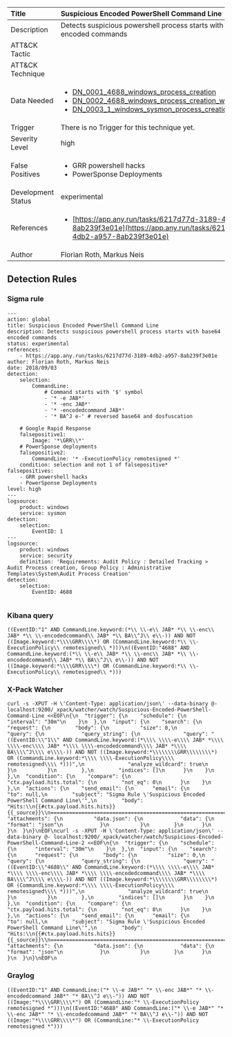 | Title                | Suspicious Encoded PowerShell Command Line                                                                                                                                                 |
|:---------------------|:------------------------------------------------------------------------------------------------------------------------------------------------------------|
| Description          | Detects suspicious powershell process starts with base64 encoded commands                                                                                                                                           |
| ATT&amp;CK Tactic    | <ul></ul>  |
| ATT&amp;CK Technique | <ul></ul>                             |
| Data Needed          | <ul><li>[DN_0001_4688_windows_process_creation](../Data_Needed/DN_0001_4688_windows_process_creation.md)</li><li>[DN_0002_4688_windows_process_creation_with_commandline](../Data_Needed/DN_0002_4688_windows_process_creation_with_commandline.md)</li><li>[DN_0003_1_windows_sysmon_process_creation](../Data_Needed/DN_0003_1_windows_sysmon_process_creation.md)</li></ul>                                                         |
| Trigger              |  There is no Trigger for this technique yet.  |
| Severity Level       | high                                                                                                                                                 |
| False Positives      | <ul><li>GRR powershell hacks</li><li>PowerSponse Deployments</li></ul>                                                                  |
| Development Status   | experimental                                                                                                                                                |
| References           | <ul><li>[https://app.any.run/tasks/6217d77d-3189-4db2-a957-8ab239f3e01e](https://app.any.run/tasks/6217d77d-3189-4db2-a957-8ab239f3e01e)</li></ul>                                                          |
| Author               | Florian Roth, Markus Neis                                                                                                                                                |


## Detection Rules

### Sigma rule

```
---
action: global
title: Suspicious Encoded PowerShell Command Line
description: Detects suspicious powershell process starts with base64 encoded commands
status: experimental
references:
    - https://app.any.run/tasks/6217d77d-3189-4db2-a957-8ab239f3e01e
author: Florian Roth, Markus Neis
date: 2018/09/03
detection:
    selection:
        CommandLine:
            # Command starts with '$' symbol
            - '* -e JAB*'
            - '* -enc JAB*'
            - '* -encodedcommand JAB*'
            - '* BA^J e-' # reversed base64 and dosfuscation 

    # Google Rapid Response
    falsepositive1:
        Image: '*\GRR\\*'
    # PowerSponse deployments
    falsepositive2: 
        CommandLine: '* -ExecutionPolicy remotesigned *'
    condition: selection and not 1 of falsepositive*
falsepositives: 
    - GRR powershell hacks
    - PowerSponse Deployments
level: high
---
logsource:
    product: windows
    service: sysmon
detection:
    selection:
        EventID: 1
---
logsource:
    product: windows
    service: security
    definition: 'Requirements: Audit Policy : Detailed Tracking > Audit Process creation, Group Policy : Administrative Templates\System\Audit Process Creation'
detection:
    selection:
        EventID: 4688


```





### Kibana query

```
((EventID:"1" AND CommandLine.keyword:(*\\ \\-e\\ JAB* *\\ \\-enc\\ JAB* *\\ \\-encodedcommand\\ JAB* *\\ BA\\^J\\ e\\-)) AND NOT ((Image.keyword:*\\\\GRR\\\\*) OR (CommandLine.keyword:*\\ \\-ExecutionPolicy\\ remotesigned\\ *)))\n((EventID:"4688" AND CommandLine.keyword:(*\\ \\-e\\ JAB* *\\ \\-enc\\ JAB* *\\ \\-encodedcommand\\ JAB* *\\ BA\\^J\\ e\\-)) AND NOT ((Image.keyword:*\\\\GRR\\\\*) OR (CommandLine.keyword:*\\ \\-ExecutionPolicy\\ remotesigned\\ *)))
```





### X-Pack Watcher

```
curl -s -XPUT -H \'Content-Type: application/json\' --data-binary @- localhost:9200/_xpack/watcher/watch/Suspicious-Encoded-PowerShell-Command-Line <<EOF\n{\n  "trigger": {\n    "schedule": {\n      "interval": "30m"\n    }\n  },\n  "input": {\n    "search": {\n      "request": {\n        "body": {\n          "size": 0,\n          "query": {\n            "query_string": {\n              "query": "((EventID:\\"1\\" AND CommandLine.keyword:(*\\\\ \\\\-e\\\\ JAB* *\\\\ \\\\-enc\\\\ JAB* *\\\\ \\\\-encodedcommand\\\\ JAB* *\\\\ BA\\\\^J\\\\ e\\\\-)) AND NOT ((Image.keyword:*\\\\\\\\GRR\\\\\\\\*) OR (CommandLine.keyword:*\\\\ \\\\-ExecutionPolicy\\\\ remotesigned\\\\ *)))",\n              "analyze_wildcard": true\n            }\n          }\n        },\n        "indices": []\n      }\n    }\n  },\n  "condition": {\n    "compare": {\n      "ctx.payload.hits.total": {\n        "not_eq": 0\n      }\n    }\n  },\n  "actions": {\n    "send_email": {\n      "email": {\n        "to": null,\n        "subject": "Sigma Rule \'Suspicious Encoded PowerShell Command Line\'",\n        "body": "Hits:\\n{{#ctx.payload.hits.hits}}{{_source}}\\n================================================================================\\n{{/ctx.payload.hits.hits}}",\n        "attachments": {\n          "data.json": {\n            "data": {\n              "format": "json"\n            }\n          }\n        }\n      }\n    }\n  }\n}\nEOF\ncurl -s -XPUT -H \'Content-Type: application/json\' --data-binary @- localhost:9200/_xpack/watcher/watch/Suspicious-Encoded-PowerShell-Command-Line-2 <<EOF\n{\n  "trigger": {\n    "schedule": {\n      "interval": "30m"\n    }\n  },\n  "input": {\n    "search": {\n      "request": {\n        "body": {\n          "size": 0,\n          "query": {\n            "query_string": {\n              "query": "((EventID:\\"4688\\" AND CommandLine.keyword:(*\\\\ \\\\-e\\\\ JAB* *\\\\ \\\\-enc\\\\ JAB* *\\\\ \\\\-encodedcommand\\\\ JAB* *\\\\ BA\\\\^J\\\\ e\\\\-)) AND NOT ((Image.keyword:*\\\\\\\\GRR\\\\\\\\*) OR (CommandLine.keyword:*\\\\ \\\\-ExecutionPolicy\\\\ remotesigned\\\\ *)))",\n              "analyze_wildcard": true\n            }\n          }\n        },\n        "indices": []\n      }\n    }\n  },\n  "condition": {\n    "compare": {\n      "ctx.payload.hits.total": {\n        "not_eq": 0\n      }\n    }\n  },\n  "actions": {\n    "send_email": {\n      "email": {\n        "to": null,\n        "subject": "Sigma Rule \'Suspicious Encoded PowerShell Command Line\'",\n        "body": "Hits:\\n{{#ctx.payload.hits.hits}}{{_source}}\\n================================================================================\\n{{/ctx.payload.hits.hits}}",\n        "attachments": {\n          "data.json": {\n            "data": {\n              "format": "json"\n            }\n          }\n        }\n      }\n    }\n  }\n}\nEOF\n
```





### Graylog

```
((EventID:"1" AND CommandLine:("* \\-e JAB*" "* \\-enc JAB*" "* \\-encodedcommand JAB*" "* BA\\^J e\\-")) AND NOT ((Image:"*\\\\GRR\\\\*") OR (CommandLine:"* \\-ExecutionPolicy remotesigned *")))\n((EventID:"4688" AND CommandLine:("* \\-e JAB*" "* \\-enc JAB*" "* \\-encodedcommand JAB*" "* BA\\^J e\\-")) AND NOT ((Image:"*\\\\GRR\\\\*") OR (CommandLine:"* \\-ExecutionPolicy remotesigned *")))
```

